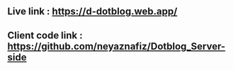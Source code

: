 ## Live link : https://d-dotblog.web.app/

## Client code link : https://github.com/neyaznafiz/Dotblog_Server-side
